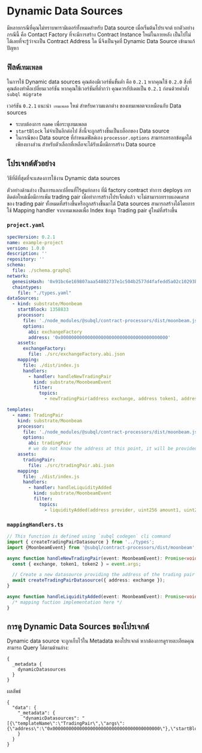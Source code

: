 # Dynamic Data Sources

มีหลายกรณีที่คุณไม่ทราบพารามิเตอร์ทั้งหมดสําหรับ Data source เมื่อเริ่มต้นโปรเจกต์ ยกตัวอย่างกรณีนี้ คือ Contact Factory ที่จะมีการสร้าง Contract Instance ใหม่ในภายหลัง  เป็นไปไม่ได้เลยที่จะรู้ว่าจะเป็น Contract Address ใด นี่จึงเป็นจุดที่ Dynamic Data Source เข้ามาแก้ปัญหา

## ฟิลด์`เทมเพลต`

ในการใช้ Dynamic data sources คุณต้องมีเวอร์ชันขั้นต่ำ คือ `0.2.1` หากคุณใช้ `0.2.0` สิ่งที่คุณต้องทำคือเปลี่ยนเวอร์ชัน หากคุณใช้เวอร์ชันที่ต่ำกว่า คุณควรอัปเดตเป็น `0.2.1` ก่อนด้วยคำสั่ง `subql migrate`

เวอร์ชัน `0.2.1` แนะนำ` เทมเพลต` ใหม่  สำหรับความแตกต่าง ของเทมเพลตจะเหมือนกับ Data sources

* ระบบต้องการ `name` เพื่อระบุเทมเพลต
* `startBlock` ไม่จำเป็นอีกต่อไป สิ่งนี้จะถูกสร้างขึ้นเป็นบล็อกของ Data source
* ในกรณีของ Data source ที่กำหนดฟิลด์เอง `processor.options` สามารถกรอกข้อมูลได้เพียงบางส่วน สำหรับตัวเลือกที่เหลือจะได้รับเมื่อมีการสร้าง Data source

## โปรเจกต์ตัวอย่าง

วิธีที่ดีที่สุดที่จะแสดงการใช้งาน Dynamic data sources

ตัวอย่างด้านล่าง เป็นการแลกเปลี่ยนที่ไร้ศูนย์กลาง ที่มี factory contract ทำการ deploys การติดต่อใหม่เมื่อมีการเพิ่ม trading pair เมื่อทำการสร้างโปรเจ็กต์แล้ว จะไม่สามารถทราบแอดเดรสของ trading pair ทั้งหมดที่สร้างขึ้นหรือถูกสร้างขึ้นมาได้ Data sources สามารถสร้างได้โดยการใช้ Mapping handler จากเทมเพลตเพื่อ Index ข้อมูล Trading pair คู่ใหม่ที่สร้างขึ้น


### `project.yaml`
```yaml
specVersion: 0.2.1
name: example-project
version: 1.0.0
description: ''
repository: ''
schema:
  file: ./schema.graphql
network:
  genesisHash: '0x91bc6e169807aaa54802737e1c504b2577d4fafedd5a02c10293b1cd60e39527'
  chaintypes:
    file: "./types.yaml"
dataSources:
  - kind: substrate/Moonbeam
    startBlock: 1358833
    processor:
      file: './node_modules/@subql/contract-processors/dist/moonbeam.js'
      options:
        abi: exchangeFactory
        address: '0x0000000000000000000000000000000000000000'
    assets:
      exchangeFactory:
        file: ./src/exchangeFactory.abi.json
    mapping:
      file: ./dist/index.js
      handlers:
        - handler: handleNewTradingPair
          kind: substrate/MoonbeamEvent
          filter:
            topics:
              - newTradingPair(address exchange, address token1, address token2)

templates:
  - name: TradingPair
    kind: substrate/Moonbeam
    processor:
      file: './node_modules/@subql/contract-processors/dist/moonbeam.js'
      options:
        abi: tradingPair
        # we do not know the address at this point, it will be provided when instantiated
    assets:
      tradingPair:
        file: ./src/tradingPair.abi.json
    mapping:
      file: ./dist/index.js
      handlers:
        - handler: handleLiquidityAdded
          kind: substrate/MoonbeamEvent
          filter:
            topics:
              - liquidityAdded(address provider, uint256 amount1, uint256 amount2)
```

### `mappingHandlers.ts`

```ts
// This function is defined using `subql codegen` cli command
import { createTradingPairDatasource } from '../types';
import {MoonbeamEvent} from '@subql/contract-processors/dist/moonbeam';

async function handleNewTradingPair(event: MoonbeamEvent): Promise<void> {
  const { exchange, token1, token2 } = event.args;

  // Create a new datasource providing the address of the trading pair exchange contract
  await createTradingPairDatasource({ address: exchange });
}

async function handleLiquidityAdded(event: MoonbeamEvent): Promise<void> {
  /* mapping fuction implementation here */
}
```


## การดู Dynamic Data Sources ของโปรเจกต์

Dynamic data source จะถูกเก็บไว้ใน Metadata ของโปรเจกต์ หากต้องการดูรายละเอียดคุณสามารถ Query ได้ตามด้านล่าง:

```gql
{
  _metadata {
    dynamicDatasources
  }
}
```

ผลลัพธ์
```
{
  "data": {
    "_metadata": {
      "dynamicDatasources": "[{\"templateName\":\"TradingPair\",\"args\":{\"address\":\"0x0000000000000000000000000000000000000000\"},\"startBlock\":1358833}]"
    }
  }
}
```

